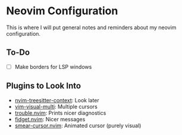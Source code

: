 # Neovim Configuration

This is where I will put general notes and reminders about my neovim configuration.

## To-Do

- [ ] Make borders for LSP windows

## Plugins to Look Into

- [nvim-treesitter-context](): Look later
- [vim-visual-multi](https://github.com/mg979/vim-visual-multi): Multiple cursors
- [trouble.nvim](https://github.com/folke/trouble.nvim): Prints nicer diagnostics
- [fidget.nvim](https://github.com/j-hui/fidget.nvim): Nicer messages
- [smear-cursor.nvim](https://github.com/sphamba/smear-cursor.nvim): Animated cursor (purely visual)

